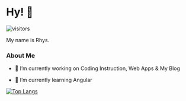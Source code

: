
<h1> Hy! 👋 </h1>

![visitors](https://visitor-badge.glitch.me/badge?page_id=hy-js.hy-js)
 

</p>
<div size='20px'> My name is Rhys. </h1>
</div>

<h3> About Me </h3>

- 🔭 I’m currently working on Coding Instruction, Web Apps & My Blog

- 🌱 I’m currently learning Angular

[![Top Langs](https://github-readme-stats.vercel.app/api/top-langs/?username=hy-js&layout=compact)](https://github.com/anuraghazra/github-readme-stats)
